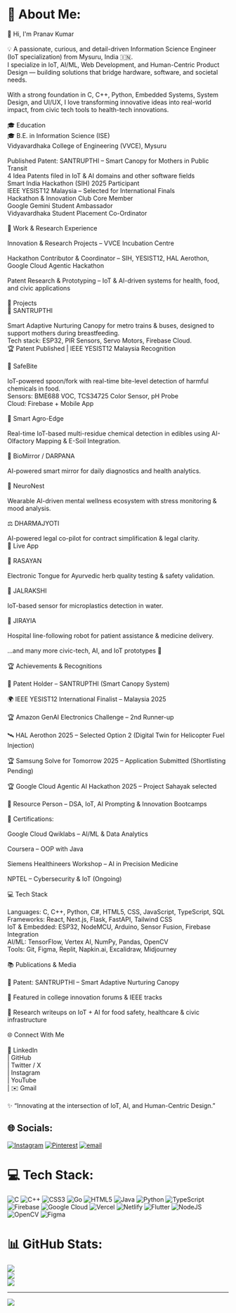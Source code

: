 # 💫 About Me:
🌟 Hi, I'm Pranav Kumar<br><br>💡 A passionate, curious, and detail-driven Information Science Engineer (IoT specialization) from Mysuru, India 🇮🇳.<br>I specialize in IoT, AI/ML, Web Development, and Human-Centric Product Design — building solutions that bridge hardware, software, and societal needs.<br><br>With a strong foundation in C, C++, Python, Embedded Systems, System Design, and UI/UX, I love transforming innovative ideas into real-world impact, from civic tech tools to health-tech innovations.<br><br>🎓 Education<br>🎓 B.E. in Information Science (ISE)<br>Vidyavardhaka College of Engineering (VVCE), Mysuru<br><br>Published Patent: SANTRUPTHI – Smart Canopy for Mothers in Public Transit<br>4 Idea Patents filed in IoT & AI domains and other software fields<br>Smart India Hackathon (SIH) 2025 Participant<br>IEEE YESIST12 Malaysia – Selected for International Finals<br>Hackathon & Innovation Club Core Member<br>Google Gemini Student Ambassador <br>Vidyavardhaka Student Placement Co-Ordinator<br><br>💼 Work & Research Experience<br><br>Innovation & Research Projects – VVCE Incubation Centre<br><br>Hackathon Contributor & Coordinator – SIH, YESIST12, HAL Aerothon, Google Cloud Agentic Hackathon<br><br>Patent Research & Prototyping – IoT & AI-driven systems for health, food, and civic applications<br><br>🚀 Projects<br>🍼 SANTRUPTHI<br><br>Smart Adaptive Nurturing Canopy for metro trains & buses, designed to support mothers during breastfeeding.<br>Tech stack: ESP32, PIR Sensors, Servo Motors, Firebase Cloud.<br>🏆 Patent Published | IEEE YESIST12 Malaysia Recognition<br><br>🥗 SafeBite<br><br>IoT-powered spoon/fork with real-time bite-level detection of harmful chemicals in food.<br>Sensors: BME688 VOC, TCS34725 Color Sensor, pH Probe<br>Cloud: Firebase + Mobile App<br><br>🌱 Smart Agro-Edge<br><br>Real-time IoT-based multi-residue chemical detection in edibles using AI-Olfactory Mapping & E-Soil Integration.<br><br>📱 BioMirror / DARPANA<br><br>AI-powered smart mirror for daily diagnostics and health analytics.<br><br>🧠 NeuroNest<br><br>Wearable AI-driven mental wellness ecosystem with stress monitoring & mood analysis.<br><br>⚖️ DHARMAJYOTI<br><br>AI-powered legal co-pilot for contract simplification & legal clarity.<br>🔗 Live App<br><br>🧪 RASAYAN<br><br>Electronic Tongue for Ayurvedic herb quality testing & safety validation.<br><br>🌊 JALRAKSHI<br><br>IoT-based sensor for microplastics detection in water.<br><br>🤖 JIRAYIA<br><br>Hospital line-following robot for patient assistance & medicine delivery.<br><br>…and many more civic-tech, AI, and IoT prototypes 🚀<br><br>🏆 Achievements & Recognitions<br><br>🥇 Patent Holder – SANTRUPTHI (Smart Canopy System)<br><br>🌍 IEEE YESIST12 International Finalist – Malaysia 2025<br><br>🏆 Amazon GenAI Electronics Challenge – 2nd Runner-up<br><br>🛰️ HAL Aerothon 2025 – Selected Option 2 (Digital Twin for Helicopter Fuel Injection)<br><br>🏆 Samsung Solve for Tomorrow 2025 – Application Submitted (Shortlisting Pending)<br><br>🏆 Google Cloud Agentic AI Hackathon 2025 – Project Sahayak selected<br><br>🎤 Resource Person – DSA, IoT, AI Prompting & Innovation Bootcamps<br><br>🏅 Certifications:<br><br>Google Cloud Qwiklabs – AI/ML & Data Analytics<br><br>Coursera – OOP with Java<br><br>Siemens Healthineers Workshop – AI in Precision Medicine<br><br>NPTEL – Cybersecurity & IoT (Ongoing)<br><br>💻 Tech Stack<br><br>Languages: C, C++, Python, C#, HTML5, CSS, JavaScript, TypeScript, SQL<br>Frameworks: React, Next.js, Flask, FastAPI, Tailwind CSS<br>IoT & Embedded: ESP32, NodeMCU, Arduino, Sensor Fusion, Firebase Integration<br>AI/ML: TensorFlow, Vertex AI, NumPy, Pandas, OpenCV<br>Tools: Git, Figma, Replit, Napkin.ai, Excalidraw, Midjourney<br><br>📚 Publications & Media<br><br>📜 Patent: SANTRUPTHI – Smart Adaptive Nurturing Canopy<br><br>📰 Featured in college innovation forums & IEEE tracks<br><br>📘 Research writeups on IoT + AI for food safety, healthcare & civic infrastructure<br><br>🌐 Connect With Me<br><br>🔗 LinkedIn<br> | GitHub<br> | Twitter / X<br> | Instagram<br> | YouTube<br> | ✉️ Gmail<br><br>✨ “Innovating at the intersection of IoT, AI, and Human-Centric Design.”


## 🌐 Socials:
[![Instagram](https://img.shields.io/badge/Instagram-%23E4405F.svg?logo=Instagram&logoColor=white)](https://instagram.com/_.pranu_.3815)  [![Pinterest](https://img.shields.io/badge/Pinterest-%23E60023.svg?logo=Pinterest&logoColor=white)](https://pinterest.com/pranavkumar9535) [![email](https://img.shields.io/badge/Email-D14836?logo=gmail&logoColor=white)](mailto:pranavkumarg00gle@gmail.com) 

# 💻 Tech Stack:
![C](https://img.shields.io/badge/c-%2300599C.svg?style=for-the-badge&logo=c&logoColor=white) ![C++](https://img.shields.io/badge/c++-%2300599C.svg?style=for-the-badge&logo=c%2B%2B&logoColor=white) ![CSS3](https://img.shields.io/badge/css3-%231572B6.svg?style=for-the-badge&logo=css3&logoColor=white) ![Go](https://img.shields.io/badge/go-%2300ADD8.svg?style=for-the-badge&logo=go&logoColor=white) ![HTML5](https://img.shields.io/badge/html5-%23E34F26.svg?style=for-the-badge&logo=html5&logoColor=white) ![Java](https://img.shields.io/badge/java-%23ED8B00.svg?style=for-the-badge&logo=openjdk&logoColor=white) ![Python](https://img.shields.io/badge/python-3670A0?style=for-the-badge&logo=python&logoColor=ffdd54) ![TypeScript](https://img.shields.io/badge/typescript-%23007ACC.svg?style=for-the-badge&logo=typescript&logoColor=white) ![Firebase](https://img.shields.io/badge/firebase-%23039BE5.svg?style=for-the-badge&logo=firebase) ![Google Cloud](https://img.shields.io/badge/GoogleCloud-%234285F4.svg?style=for-the-badge&logo=google-cloud&logoColor=white) ![Vercel](https://img.shields.io/badge/vercel-%23000000.svg?style=for-the-badge&logo=vercel&logoColor=white) ![Netlify](https://img.shields.io/badge/netlify-%23000000.svg?style=for-the-badge&logo=netlify&logoColor=#00C7B7) ![Flutter](https://img.shields.io/badge/Flutter-%2302569B.svg?style=for-the-badge&logo=Flutter&logoColor=white) ![NodeJS](https://img.shields.io/badge/node.js-6DA55F?style=for-the-badge&logo=node.js&logoColor=white) ![OpenCV](https://img.shields.io/badge/opencv-%23white.svg?style=for-the-badge&logo=opencv&logoColor=white) ![Figma](https://img.shields.io/badge/figma-%23F24E1E.svg?style=for-the-badge&logo=figma&logoColor=white)
# 📊 GitHub Stats:
![](https://github-readme-stats.vercel.app/api?username=Pranavprog&theme=dark&hide_border=false&include_all_commits=false&count_private=false)<br/>
![](https://nirzak-streak-stats.vercel.app/?user=Pranavprog&theme=dark&hide_border=false)<br/>
![](https://github-readme-stats.vercel.app/api/top-langs/?username=Pranavprog&theme=dark&hide_border=false&include_all_commits=false&count_private=false&layout=compact)

---
[![](https://visitcount.itsvg.in/api?id=Pranavprog&icon=0&color=0)](https://visitcount.itsvg.in)

<!-- Proudly created with GPRM ( https://gprm.itsvg.in ) -->
